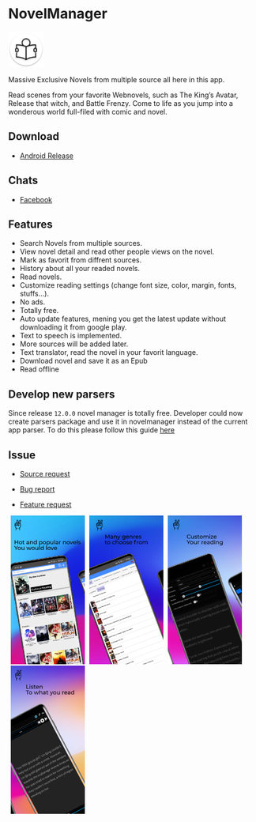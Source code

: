 # NovelManager
![Icons](https://raw.githubusercontent.com/AlenToma/NovelManager-public/master/Screenshots/Icons/res/mipmap-hdpi/ic_launcher.png)

 Massive Exclusive Novels from multiple source all here in this app.

Read scenes from your favorite Webnovels, such as The King’s Avatar, Release that witch, and Battle Frenzy. Come to life as you jump into a wonderous world full-filed with comic and novel.

## Download
* [Android Release](https://github.com/AlenToma/NovelManager-public/releases)


## Chats
* [Facebook](https://www.facebook.com/groups/4251520684862135)

## Features

* Search Novels from multiple sources.
* View novel detail and read other people views on the novel.
* Mark as favorit from diffrent sources.
* History about all your readed novels.
* Read novels.
* Customize reading settings (change font size, color, margin, fonts, stuffs...).
* No ads.
* Totally free.
* Auto update features, mening you get the latest update without downloading it from google play.
* Text to speech is implemented.
* More sources will be added later.
* Text translator, read the novel in your favorit language.
* Download novel and save it as an Epub
* Read offline

## Develop new parsers
Since release `12.0.0` novel manager is totally free.
Developer could now create parsers package and use it in novelmanager instead of the current app parser.
To do this please follow this guide [here](https://github.com/AlenToma/NovelManager-public/blob/master/createNewPackage.md)

## Issue
* [Source request](https://github.com/AlenToma/NovelManager-public/issues/new?assignees=&labels=&template=source-request.md&title=)
 
* [Bug report](https://github.com/AlenToma/NovelManager-public/issues/new?assignees=&labels=&template=bug_report.md&title=)
 
* [Feature request](https://github.com/AlenToma/NovelManager-public/issues/new?assignees=&labels=&template=feature_request.md&title=)

<div>
<img style="margin-left:5px" src="https://raw.githubusercontent.com/AlenToma/NovelManager-public/master/Screenshots/image1.jpeg" width="150">
<img style="margin-left:5px" src="https://raw.githubusercontent.com/AlenToma/NovelManager-public/master/Screenshots/image2.jpeg" width="150">
<img style="margin-left:5px" src="https://raw.githubusercontent.com/AlenToma/NovelManager-public/master/Screenshots/image3.jpeg" width="150">
<img style="margin-left:5px" src="https://raw.githubusercontent.com/AlenToma/NovelManager-public/master/Screenshots/image4.jpeg" width="150">
 <div>


